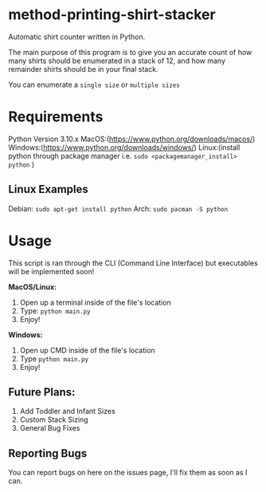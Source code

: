 # method-printing-shirt-stacker
Automatic shirt counter written in Python.

The main purpose of this program is to give you an accurate count of how many shirts should be enumerated in a stack of 12, and how many remainder shirts should be in your final stack. 

You can enumerate a `single size` or `multiple sizes`

# Requirements
Python Version 3.10.x
MacOS:(https://www.python.org/downloads/macos/)
Windows:(https://www.python.org/downloads/windows/)
Linux:(install python through package manager i.e. `sudo <packagemanager_install> python` )

## Linux Examples 
Debian: `sudo apt-get install python`
Arch: `sudo pacman -S python`

# Usage
This script is ran through the CLI (Command Line Interface) but executables will be implemented soon!

**MacOS/Linux:**
1. Open up a terminal inside of the file's location
2. Type: `python main.py`
3. Enjoy!

**Windows:**
1. Open up CMD inside of the file's location
2. Type `python main.py`
3. Enjoy!

## Future Plans:
1. Add Toddler and Infant Sizes
2. Custom Stack Sizing
3. General Bug Fixes

## Reporting Bugs
You can report bugs on here on the issues page, I'll fix them as soon as I can.
